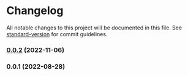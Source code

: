 # Changelog

All notable changes to this project will be documented in this file. See [standard-version](https://github.com/conventional-changelog/standard-version) for commit guidelines.

### [0.0.2](https://github.com/phcreery/partman/compare/v0.0.1...v0.0.2) (2022-11-06)

### 0.0.1 (2022-08-28)
